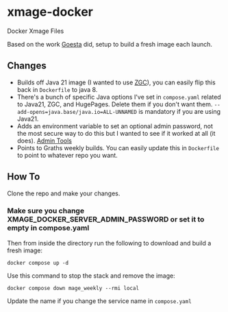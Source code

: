 # xmage-docker
Docker Xmage Files

Based on the work [Goesta](https://github.com/mage-docker/xmage-beta-docker) did, setup to build a fresh image each launch.

## Changes

* Builds off Java 21 image (I wanted to use [ZGC](https://wiki.openjdk.org/display/zgc/Main)), you can easily flip this back in `Dockerfile` to java 8.
* There's a bunch of specific Java options I've set in `compose.yaml` related to Java21, ZGC, and HugePages. Delete them if you don't want them. `--add-opens=java.base/java.io=ALL-UNNAMED` is mandatory if you are using Java21.
* Adds an environment variable to set an optional admin password, not the most secure way to do this but I wanted to see if it worked at all (it does). [Admin Tools](https://github.com/magefree/mage/issues/5388)
* Points to Graths weekly builds. You can easily update this in `Dockerfile` to point to whatever repo you want.

## How To

Clone the repo and make your changes. 

### Make sure you change XMAGE_DOCKER_SERVER_ADMIN_PASSWORD or set it to empty in compose.yaml

Then from inside the directory run the following to download and build a fresh image:

`docker compose up -d`

Use this command to stop the stack and remove the image:

`docker compose down mage_weekly --rmi local`

Update the name if you change the service name in `compose.yaml`
